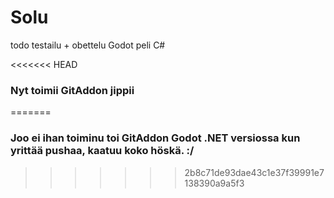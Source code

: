 # Solu
todo testailu + obettelu Godot peli C#

<<<<<<< HEAD
### Nyt toimii GitAddon jippii
=======
### Joo ei ihan toiminu toi GitAddon Godot .NET versiossa kun yrittää pushaa, kaatuu koko höskä. :/
>>>>>>> 2b8c71de93dae43c1e37f39991e7138390a9a5f3
